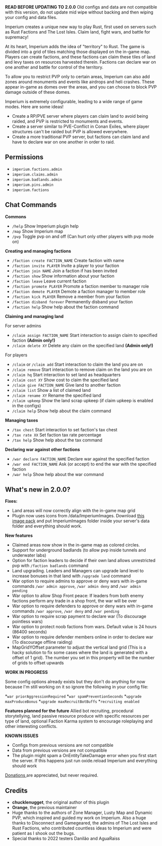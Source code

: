 **READ BEFORE UPDATING TO 2.0.0**
Old configs and data are not compatible with this version, do not update mid wipe without backing and then wiping your config and data files.

Imperium creates a unique new way to play Rust, first used on servers such as Rust Factions and The Lost Isles. Claim land, fight wars, and battle for supremacy!

At its heart, Imperium adds the idea of "territory" to Rust. The game is divided into a grid of tiles matching those displayed on the in-game map. Players can create factions, and these factions can claim these tiles of land and levy taxes on resources harvested therein. Factions can declare war on one another and battle for control of the territory.

To allow you to restrict PVP only to certain areas, Imperium can also add zones around monuments and events like airdrops and heli crashes. These appear in-game as domes over the areas, and you can choose to block PVP damage outside of these domes.

Imperium is extremely configurable, leading to a wide range of game modes. Here are some ideas!

* Create a RP/PVE server where players can claim land to avoid being raided, and PVP is restricted to monuments and events.
* Create a server similar to PVE-Conflict in Conan Exiles, where player structures can't be raided but PVP is allowed everywhere.
* Create a more traditional PVP server, but factions can claim land and have to declare war on one another in order to raid.

## Permissions

* `imperium.factions.admin`
* `imperium.claims.admin`
* `imperium.badlands.admin`
* `imperium.pins.admin`
* `imperium.factions`
## Chat Commands
**Commons**
* `/help` Show Imperium plugin help
* `/map` Show Imperium map
* `/pvp` Toggle pvp on and off (Can hurt only other players with pvp mode on)

**Creating and managing factions**
* `/faction create FACTION_NAME` Create faction with name
* `/faction invite PLAYER` Invite a player to your faction
* `/faction join NAME` Join a faction if has been invited
* `/faction show` Show information about your faction
* `/faction leave` Leave current faction
* `/faction promote PLAYER` Promote a faction member to manager role
* `/faction demote PLAYER` Demote a faction manager to member role
* `/faction kick PLAYER` Remove a member from your faction
* `/faction disband forever` Permanently disband your faction
* `/faction help` Show help about the faction command

**Claiming and managing land**

For server admins
* `/claim assign FACTION_NAME` Start interaction to assign claim to specified faction **(Admin only!)**
* `/claim delete XY` Delete any claim on the specified land **(Admin only!)**

For players
* `/claim` or `/claim add` Start interaction to claim the land you are on
* `/claim remove` Start interaction to remove claim on the land you are on
* `/claim hq` Start interaction to set land as headquarters
* `/claim cost XY` Show cost to claim the specified land
* `/claim give FACTION_NAME` Give land to another faction
* `/claim list` Show a list of claimed land
* `/claim rename XY` Rename the specified land
* `/claim upkeep` Show the land scrap upkeep (if claim upkeep is enabled in the configs)
* `/claim help` Show help about the claim command

**Managing taxes**
* `/tax chest` Start interaction to set faction's tax chest
* `/tax rate XX` Set faction tax rate percentage
* `/tax help` Show help about the tax command

**Declaring war against other factions**
* `/war declare FACTION_NAME` Declare war against the specified faction
* `/war end FACTION_NAME` Ask (or accept) to end the war with the specified faction
* `/war help` Show help about the war command

## What's new in 2.0.0?
**Fixes:**
* Land areas will now correctly align with the in-game map grid
* Plugin now uses icons from /data/ImperiumImages. Download [this image pack](https://github.com/vicbarbosa/rust-imperium-images/archive/refs/heads/master.zip) and put ImperiumImages folder inside your server's data folder and everything should work.

**New features**
* Claimed areas now show in the in-game map as colored circles.
* Support for underground badlands (to allow pvp inside tunnels and underwater labs)
* Option for faction leaders to decide if their own land allows unrestricted pvp with `/faction badlands` command
* Land upgrading. Leaders and Managers can upgrade land level to increase bonuses in that land with `/upgrade land` command
* War option to require admins to approve or deny wars with in-game commands `/war admin approve`, `/war admin deny` and `/war admin pending`
* War option to allow Shop Front peace: If leaders from both enemy factions perform any trade in a shop front, the war will be over
* War option to require defenders to approve or deny wars with in-game commands  `/war approve`, `/war deny` and `/war pending`
* War option to require scrap payment to declare war (To discourage pointless wars)
* War option to protect noob factions from wars. Default value is 24 hours (86400 seconds)
* War option to require defender members online in order to declare war (To discourage offline raiding)
* MapGridYOffset parameter to adjust the vertical land grid (This is a hacky solution to fix some cases where the land is generated with a offset of 1 grid). The number you set in this property will be the number of grids to offset upwards

**WORK IN PROGRESS**

Some config options already exists but they don't do anything for now because I'm still working on it so ignore the following in your config file:

*`war priorAggressionRequired`
*`war spamPreventionSeconds`
*`upgrade maxProduceBonus`
*`upgrade maxRecruitBotBuffs`
*`recruiting enabled`

**Features planned for the future**
Allied bot recruiting, procedural storytellying, land passive resource produce with specific resources per type of land, optional Faction Karma system to encourage roleplaying and other interesting conflicts.

**KNOWN ISSUES**
* Configs from previous versions are not compatible
* Data from previous versions are not compatible
* The plugin might spam a OnEntityTakeDamage error when you first start the server. If this happens just run oxide.reload Imperium and everything should work

[Donations ](https://www.paypal.com/donate/?token=kS3ubEttzXAW5nN07ZuubIvdge3i2pj7zSM2YzaCd9mj_oFI6JQikZi72Wtfe1u7HUnKY3DoUsQRjvjH&locale.x=US) are appreciated, but never required.

## Credits
- **chucklenugget**, the original author of this plugin 
- **Orange**, the previous maintainer
- Huge thanks to the authors of Zone Manager, Lusty Map and Dynamic PVP, which inspired and guided my work on Imperium. Also a huge thanks to Disconnect and Gamegeared, the admins of The Lost Isles and Rust Factions, who contributed countless ideas to Imperium and were patient as I shook out the bugs.
- Special thanks to 2022 testers Danilão and AguaRaiss